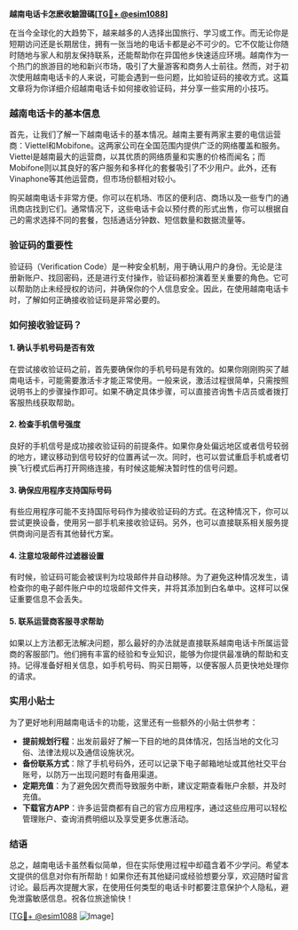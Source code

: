 **越南电话卡怎麽收驗證碼[[TG💪+ @esim1088](https://t.me/s/esim1088)]**

在当今全球化的大趋势下，越来越多的人选择出国旅行、学习或工作。而无论你是短期访问还是长期居住，拥有一张当地的电话卡都是必不可少的。它不仅能让你随时随地与家人和朋友保持联系，还能帮助你在异国他乡快速适应环境。越南作为一个热门的旅游目的地和新兴市场，吸引了大量游客和商务人士前往。然而，对于初次使用越南电话卡的人来说，可能会遇到一些问题，比如验证码的接收方式。这篇文章将为你详细介绍越南电话卡如何接收验证码，并分享一些实用的小技巧。

### 越南电话卡的基本信息

首先，让我们了解一下越南电话卡的基本情况。越南主要有两家主要的电信运营商：Viettel和Mobifone。这两家公司在全国范围内提供广泛的网络覆盖和服务。Viettel是越南最大的运营商，以其优质的网络质量和实惠的价格而闻名；而Mobifone则以其良好的客户服务和多样化的套餐吸引了不少用户。此外，还有Vinaphone等其他运营商，但市场份额相对较小。

购买越南电话卡非常方便。你可以在机场、市区的便利店、商场以及一些专门的通讯商店找到它们。通常情况下，这些电话卡会以预付费的形式出售，你可以根据自己的需求选择不同的套餐，包括通话分钟数、短信数量和数据流量等。

### 验证码的重要性

验证码（Verification Code）是一种安全机制，用于确认用户的身份。无论是注册新账户、找回密码，还是进行支付操作，验证码都扮演着至关重要的角色。它可以帮助防止未经授权的访问，并确保你的个人信息安全。因此，在使用越南电话卡时，了解如何正确接收验证码是非常必要的。

### 如何接收验证码？

#### 1. 确认手机号码是否有效

在尝试接收验证码之前，首先要确保你的手机号码是有效的。如果你刚刚购买了越南电话卡，可能需要激活卡才能正常使用。一般来说，激活过程很简单，只需按照说明书上的步骤操作即可。如果不确定具体步骤，可以直接咨询售卡店员或者拨打客服热线获取帮助。

#### 2. 检查手机信号强度

良好的手机信号是成功接收验证码的前提条件。如果你身处偏远地区或者信号较弱的地方，建议移动到信号较好的位置再试一次。同时，也可以尝试重启手机或者切换飞行模式后再打开网络连接，有时候这能解决暂时性的信号问题。

#### 3. 确保应用程序支持国际号码

有些应用程序可能不支持国际号码作为接收验证码的方式。在这种情况下，你可以尝试更换设备，使用另一部手机来接收验证码。另外，也可以直接联系相关服务提供商询问是否有其他替代方案。

#### 4. 注意垃圾邮件过滤器设置

有时候，验证码可能会被误判为垃圾邮件并自动移除。为了避免这种情况发生，请检查你的电子邮件账户中的垃圾邮件文件夹，并将其添加到白名单中。这样可以保证重要信息不会丢失。

#### 5. 联系运营商客服寻求帮助

如果以上方法都无法解决问题，那么最好的办法就是直接联系越南电话卡所属运营商的客服部门。他们拥有丰富的经验和专业知识，能够为你提供最准确的帮助和支持。记得准备好相关信息，如手机号码、购买日期等，以便客服人员更快地处理你的请求。

### 实用小贴士

为了更好地利用越南电话卡的功能，这里还有一些额外的小贴士供参考：

- **提前规划行程**：出发前最好了解一下目的地的具体情况，包括当地的文化习俗、法律法规以及通信设施状况。
- **备份联系方式**：除了手机号码外，还可以记录下电子邮箱地址或其他社交平台账号，以防万一出现问题时有备用渠道。
- **定期充值**：为了避免因欠费而导致服务中断，建议定期查看账户余额，并及时充值。
- **下载官方APP**：许多运营商都有自己的官方应用程序，通过这些应用可以轻松管理账户、查询消费明细以及享受更多优惠活动。

### 结语

总之，越南电话卡虽然看似简单，但在实际使用过程中却蕴含着不少学问。希望本文提供的信息对你有所帮助！如果你还有其他疑问或经验想要分享，欢迎随时留言讨论。最后再次提醒大家，在使用任何类型的电话卡时都要注意保护个人隐私，避免泄露敏感信息。祝各位旅途愉快！

[[TG💪+ @esim1088](https://t.me/s/esim1088) ![Image](https://i.postimg.cc/4NQfJmqS/Snipaste-2025-05-13-00-14-12.png)]